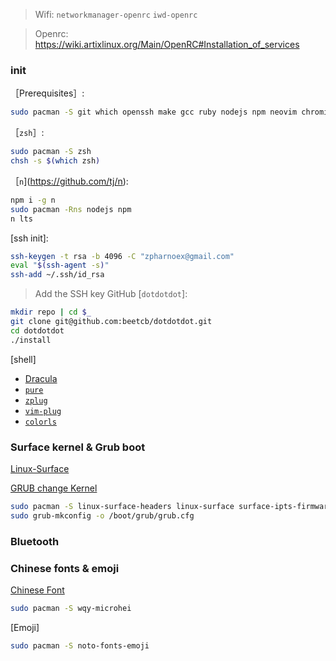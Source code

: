 > Wifi: `networkmanager-openrc`  `iwd-openrc`

> Openrc: https://wiki.artixlinux.org/Main/OpenRC#Installation_of_services
### init

［Prerequisites］:

```bash
sudo pacman -S git which openssh make gcc ruby nodejs npm neovim chromium latte-dock dolphin
```
［`zsh`］:

```bash
sudo pacman -S zsh 
chsh -s $(which zsh)
```

［`n`](https://github.com/tj/n): 

```bash
npm i -g n
sudo pacman -Rns nodejs npm 
n lts
```
[ssh init]:
```bash
ssh-keygen -t rsa -b 4096 -C "zpharnoex@gmail.com"
eval "$(ssh-agent -s)"
ssh-add ~/.ssh/id_rsa
```
> Add the SSH key GitHub
[`dotdotdot`]:
```bash
mkdir repo | cd $_
git clone git@github.com:beetcb/dotdotdot.git
cd dotdotdot
./install
```
[shell]
- [Dracula](https://draculatheme.com/konsole)
- [`pure`](https://github.com/sindresorhus/pure)
- [`zplug`](https://github.com/zplug/zplug)
- [`vim-plug`](https://github.com/junegunn/vim-plug)
- [`colorls`](https://github.com/athityakumar/colorls)

### Surface kernel & Grub boot
[Linux-Surface](https://github.com/linux-surface/linux-surface/wiki/Installation-and-Setup)

[GRUB change Kernel](https://wiki.archlinux.org/index.php/GRUB_(%E7%AE%80%E4%BD%93%E4%B8%AD%E6%96%87)/Tips_and_tricks_(%E7%AE%80%E4%BD%93%E4%B8%AD%E6%96%87)#%E5%A4%9A%E4%B8%AA%E5%90%AF%E5%8A%A8%E6%9D%A1%E7%9B%AE)

```bash
sudo pacman -S linux-surface-headers linux-surface surface-ipts-firmware iptsd
sudo grub-mkconfig -o /boot/grub/grub.cfg
```

### Bluetooth


### Chinese fonts & emoji

[Chinese Font](https://wiki.archlinux.org/index.php/Localization_(%E7%AE%80%E4%BD%93%E4%B8%AD%E6%96%87)/Simplified_Chinese_(%E7%AE%80%E4%BD%93%E4%B8%AD%E6%96%87))
```bash
sudo pacman -S wqy-microhei
```
[Emoji]
```bash
sudo pacman -S noto-fonts-emoji
```
